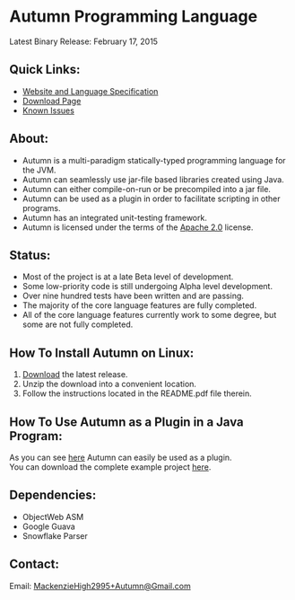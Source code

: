 Autumn Programming Language
======
Latest Binary Release: February 17, 2015

Quick Links:
------------
+ [Website and Language Specification](http://mackenzie-high.github.io/autumn/)
+ [Download Page](http://mackenzie-high.github.io/autumn/TextPage.html?page=Downloads)
+ [Known Issues](http://www.mackenziehigh.me/autumn/TextPage.html?page=Known%20Bugs)

About:
------
+ Autumn is a multi-paradigm statically-typed programming language for the JVM.
+ Autumn can seamlessly use jar-file based libraries created using Java.
+ Autumn can either compile-on-run or be precompiled into a jar file. 
+ Autumn can be used as a plugin in order to facilitate scripting in other programs.
+ Autumn has an integrated unit-testing framework. 
+ Autumn is licensed under the terms of the [Apache 2.0](http://www.apache.org/licenses/LICENSE-2.0) license. 

Status:
------
+ Most of the project is at a late Beta level of development.
+ Some low-priority code is still undergoing Alpha level development. 
+ Over nine hundred tests have been written and are passing. 
+ The majority of the core language features are fully completed.
+ All of the core language features currently work to some degree, but some are not fully completed. 

How To Install Autumn on Linux:
------------------------
1. [Download](http://mackenzie-high.github.io/autumn/TextPage.html?page=Downloads) the latest release. 
2. Unzip the download into a convenient location.  
3. Follow the instructions located in the README.pdf file therein. 

How To Use Autumn as a Plugin in a Java Program: 
----------------------------------------------
As you can see [here](http://mackenzie-high.github.io/autumn/other/How-To-Use-Autumn-As-A-Plugin/src/example/Main.java) Autumn can easily be used as a plugin.  
You can download the complete example project [here](https://drive.google.com/open?id=0B2am-qoFTOsTbmRWZHl6N3R4akE&authuser=0).  

Dependencies:
-------------
+ ObjectWeb ASM
+ Google Guava
+ Snowflake Parser

Contact:
-------------
Email: MackenzieHigh2995+Autumn@Gmail.com


